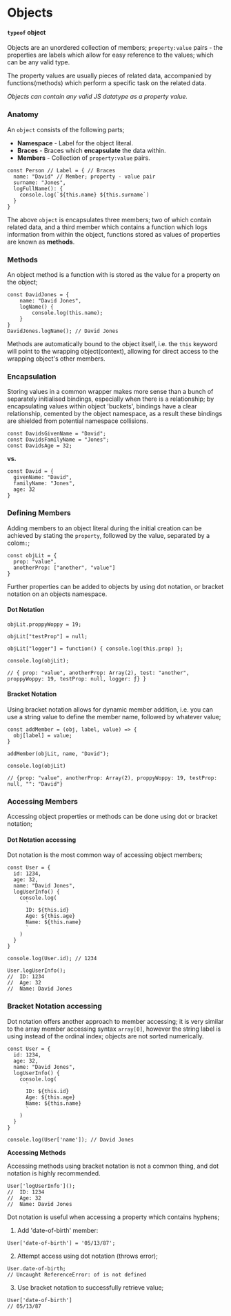 # Objects

#### `typeof` object

Objects are an unordered collection of members; `property:value` pairs - the properties are labels which allow for easy reference to the values; which can be any valid type.

The property values are usually pieces of related data, accompanied by functions(methods) which perform a specific task on the related data.

_Objects can contain any valid JS datatype as a property value._

### Anatomy

An `object` consists of the following parts;

- **Namespace** - Label for the object literal.
- **Braces** - Braces which **encapsulate** the data within.
- **Members** - Collection of `property:value` pairs.

```
const Person // Label = { // Braces
  name: "David" // Member; property - value pair
  surname: "Jones",
  logFullName(): {
    console.log(`${this.name} ${this.surname`)
  }
}
```

The above `object` is encapsulates three members; two of which contain related data, and a third member which contains a function which logs information from within the object, functions stored as values of properties are known as **methods**.

### Methods

An object method is a function with is stored as the value for a property on the object;

```
const DavidJones = {
	name: "David Jones",
	logName() {
		console.log(this.name);
	}
}
DavidJones.logName(); // David Jones
```

Methods are automatically bound to the object itself, i.e. the `this` keyword will point to the wrapping object(context), allowing for direct access to the wrapping object's other members.

### Encapsulation

Storing values in a common wrapper makes more sense than a bunch of separately initialised bindings, especially when there is a relationship; by encapsulating values within object 'buckets', bindings have a clear relationship, cemented by the object namespace, as a result these bindings are shielded from potential namespace collisions.

```
const DavidsGivenName = "David";
const DavidsFamilyName = "Jones";
const DavidsAge = 32;
```

**vs.**

```
const David = {
  givenName: "David",
  familyName: "Jones",
  age: 32
}
```

### Defining Members

Adding members to an object literal during the initial creation can be achieved by stating the `property`, followed by the value, separated by a colom`:`;

```
const objLit = {
  prop: "value",
  anotherProp: ["another", "value"]
}
```

Further properties can be added to objects by using dot notation, or bracket notation on an objects namespace.

#### Dot Notation

```
objLit.proppyWoppy = 19;

objLit["testProp"] = null;

objLit["logger"] = function() { console.log(this.prop) };

console.log(objLit);

// { prop: "value", anotherProp: Array(2), test: "another", proppyWoppy: 19, testProp: null, logger: ƒ} }
```

#### Bracket Notation

Using bracket notation allows for dynamic member addition, i.e. you can use a string value to define the member name, followed by whatever value;

```
const addMember = (obj, label, value) => {
  obj[label] = value;
}

addMember(objLit, name, "David");

console.log(objLit)

// {prop: "value", anotherProp: Array(2), proppyWoppy: 19, testProp: null, "": "David"}
```

### Accessing Members

Accessing object properties or methods can be done using dot or bracket notation;

#### Dot Notation accessing

Dot notation is the most common way of accessing object members;

```
const User = {
  id: 1234,
  age: 32,
  name: "David Jones",
  logUserInfo() {
    console.log(
      `
      ID: ${this.id}
      Age: ${this.age}
      Name: ${this.name}
      `
    )
  }
}

console.log(User.id); // 1234

User.logUserInfo();
//  ID: 1234
//  Age: 32
//  Name: David Jones
```

### Bracket Notation accessing

Dot notation offers another approach to member accessing; it is very similar to the array member accessing syntax `array[0]`, however the string label is using instead of the ordinal index; objects are not sorted numerically.

```
const User = {
  id: 1234,
  age: 32,
  name: "David Jones",
  logUserInfo() {
    console.log(
      `
      ID: ${this.id}
      Age: ${this.age}
      Name: ${this.name}
      `
    )
  }
}

console.log(User['name']); // David Jones
```

**Accessing Methods**

Accessing methods using bracket notation is not a common thing, and dot notation is highly recommended.

```
User['logUserInfo']();
//  ID: 1234
//  Age: 32
//  Name: David Jones
```

Dot notation is useful when accessing a property which contains hyphens;

1. Add 'date-of-birth' member:

```
User['date-of-birth'] = '05/13/87';
```

2. Attempt access using dot notation (throws error);

```
User.date-of-birth;
// Uncaught ReferenceError: of is not defined
```

3. Use bracket notation to successfully retrieve value;

```
User['date-of-birth']
// 05/13/87
```
